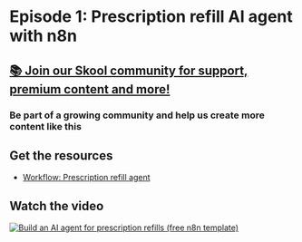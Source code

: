 # Episode 1: Prescription refill AI agent with n8n

## [📚 Join our Skool community for support, premium content and more!](https://www.skool.com/ai-agents-az?gw1)

### Be part of a growing community and help us create more content like this

## Get the resources

- [Workflow: Prescription refill agent](Prescription_refill_agent.json)

## Watch the video

[![Build an AI agent for prescription refills (free n8n template)](https://img.youtube.com/vi/rcsZSB3Ns1c/0.jpg)](https://www.youtube.com/watch?v=rcsZSB3Ns1c)

